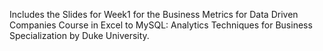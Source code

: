 Includes the Slides for Week1 for the Business Metrics for Data Driven Companies Course in Excel to MySQL: Analytics Techniques for Business Specialization by Duke University.
